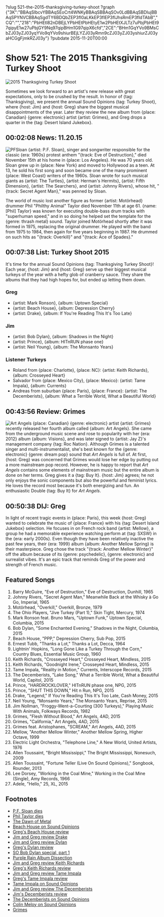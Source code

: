 ?slug 521-the-2015-thanksgiving-turkey-shoot
?graph {"3K":"BBAqSIbcvYBBAqSEoCrt4WNKyBBAqSBBAqSOv0LdBBAqSBDIujBBAqSPYNVCBBAqSgdTY6BDQbZEP3fI0aLKkEP3fIEP3fIJhsRmEP3fIdTAbB","CQ":"","218":"PbHEtl82nDBEjLYPbHEtPbHEtyE1w2PbHEtXJLTz7uPbjPbHEt97qipyE1w27uPbjGY9Nq97qipBHm1G97qipX6cfd","2CE":"BHm1GqYVo9BMsCbZJ03yZJ03yqYVo9qYVo9shiurBEjLYZJ03yRmn9cZJ03yZJ03yshiurZJ03yaHCGgFjmkRZJ03y"}
?pubdate 2015-11-20T00:00

# Show 521: The 2015 Thanksgiving Turkey Shoot

![2015 Thanksgiving Turkey Shoot](//static.soundopinions.org/images/2015/2015turkeyshoot_web.jpg)

Sometimes we look forward to an artist's new release with great expectations, only to be crushed by the result. In honor of {tag: Thanksgiving}, we present the annual Sound Opinions {tag: Turkey Shoot}, where {host: Jim} and {host: Greg} share the biggest musical disappointments of the year. Later they review the new album from {place: Canadian} {genre: electronic} artist {artist: Grimes}, and Greg drops a quarter in the {tag: Desert Island Jukebox}.

## 00:02:08 News: 11.20.15
![PFSloan](//static.soundopinions.org/images/2015/pfsloan.jpg)
{artist: P.F. Sloan}, singer and songwriter responsible for the classic {era: 1960s} protest anthem "{track: Eve of Destruction}," died November 15th at his home in {place: Los Angeles}. He was 70 years old. Sloan grew up in {place: New York} and moved to Hollywood as a teen. At 13, he sold his first song and soon became one of the many prominent {place: West Coast} writers of the 1960s. Sloan wrote for such musical giants as {artist: The Turtles}, {artist: Herman's Hermits}, {artist: Fifth Dimension}, {artist: The Searchers}, and {artist: Johnny Rivers}, whose hit, "{track: Secret Agent Man}," was penned by Sloan. 


The world of music lost another figure as former {artist: Motörhead} drummer Phil "Philthy Animal" Taylor died November 11th at age 61. {name: [Phil] Taylor} was known for executing double-bass drum tracks with "superhuman speed," and in so doing he helped set the template for the {genre: thrash metal} sound. Taylor joined Motörhead shortly after it was formed in 1975, replacing the original drummer. He played with the band from 1975 to 1984, then again for five years beginning in 1987. He drummed on such hits as "{track: Overkill}" and "{track: Ace of Spades}." 


## 00:07:38 List: Turkey Shoot 2015
It's time for the annual Sound Opinions {tag: Thanksgiving Turkey Shoot}! Each year, {host: Jim} and {host: Greg} serve up their biggest musical turkeys of the year with a hefty glob of cranberry sauce. They share the albums that they had high hopes for, but ended up letting them down.

### Greg 
- {artist: Mark Ronson}, {album: Uptown Special}
- {artist: Beach House}, {album: Depression Cherry}
- {artist: Drake}, {album: If You're Reading This It's Too Late}

### Jim	
- {artist: Bob Dylan}, {album: Shadows in the Night}
- {artist: Prince}, {album: HITnRUN phase one}
- {artist: Neil Young}, {album: The Monsanto Years}
	
### Listener Turkeys
- Roland from {place: Charlotte}, {place: NC}: {artist: Keith Richards}, {album: Crosseyed Heart}
- Salvador from {place: Mexico City}, {place: Mexico}: {artist: Tame Impala}, {album: Currents}
- Andreas from suburban {place: Paris}, {place: France}: {artist: The Decemberists}, {album: What a Terrible World, What a Beautiful World}

## 00:43:56 Review: Grimes
![Art Angels](http://is1.mzstatic.com/image/thumb/Music6/v4/b1/3b/aa/b13baa39-5948-c432-8070-3aff64383f2c/source/600x600bb.jpg "2756920/1051022913")
{place: Canadian} {genre: electronic} artist {artist: Grimes} recently released her fourth album called {album: Art Angels}. She came from the underground music scene and rose to popularity with her {era: 2012} album {album: Visions}, and was later signed to {artist: Jay Z}'s management company {tag: Roc Nation}. Although Grimes is a talented singer and multi-instrumentalist, she's best known for the {genre: electronic} {genre: dream pop} sound that *Art Angels* is full of. At first, {host: Greg} was concerned that Grimes would lose her edge by putting out a more mainstream pop record. However, he is happy to report that *Art Angels* contains some elements of mainstream music but the entire album is done on her terms. Greg gives it a {tag: Buy It}. {host: Jim} agrees; he not only enjoys the sonic components but also the powerful and feminist lyrics. He loves the record most because it's both energizing and fun. An enthusiastic Double {tag: Buy It} for *Art Angels*.


## 00:50:38 DIJ: Greg
In light of recent tragic events in {place: Paris}, this week {host: Greg} wanted to celebrate the music of {place: France} with his {tag: Desert Island Jukebox} selection. He focuses in on French rock band {artist: Mellow}, a group he had a memorable experience watching perform at {tag: SXSW} in the {era: early 2000s}. Even though they have been relatively inactive the past few years, their {era: 1999} album {album: Another Mellow Spring} is their masterpiece. Greg chose the track "{track: Another Mellow Winter}" off the album because of its {genre: psychedelic}, {genre: electronic} and surrealist vibes. It's an epic track that reminds Greg of the power and strength of French music.

## Featured Songs
1. Barry McGuire, "Eve of Destruction," Eve of Destruction, Dunhill, 1965 
1. Johnny Rivers, "Secret Agent Man," Meanwhile Back at the Whisky à Go Go, Imperial, 1965 
1. Motörhead, "Overkill," Overkill, Bronze, 1979 
1. The Ohio Players, "Jive Turkey (Part 1)," Skin Tight, Mercury, 1974
1. Mark Ronson feat. Bruno Mars, "Uptown Funk," Uptown Special, Columbia, 2015 
1. Bob Dylan, "Some Enchanted Evening," Shadows in the Night, Columbia, 2015 
1. Beach House, "PPP," Depression Cherry, Sub Pop, 2015 
1. Ernest Tubb, "Thanks a Lot," Thanks a Lot, Decca, 1964
1. Lightnin' Hopkins, "Long Gone Like a Turkey Through the Corn," Country Blues, Essential Music Group, 1960
1. Keith Richards, "Crosseyed Heart," Crosseyed Heart, Mindless, 2015 
1. Keith Richards, "Goodnight Irene," Crosseyed Heart, Mindless, 2015 
1. Tame Impala, "Reality in Motion," Currents, Interscope Records, 2015
1. The Decemberists, "Lake Song," What a Terrible World, What a Beautiful World, Capitol, 2015 
1. Prince, "HARDROCKLOVER," HITnRUN phase one, NPG, 2015
1. Prince, "SHUT THIS DOWN," Hit n Run, NPG, 2015 
1. Drake, "Legend," If You're Reading This It's Too Late, Cash Money, 2015 
1. Neil Young, "Monsanto Years," The Monsanto Years, Reprise, 2015 
1. Jim Nollman, "Froggy-Went-a-Courting (300 Turkeys)," Playing Music With Animals, Folkways Records, 1982
1. Grimes, "Flesh Without Blood," Art Angels, 4AD, 2015
1. Grimes, "California," Art Angels, 4AD, 2015 
1. Grimes feat. Aristophanes, "SCREAM," Art Angels, 4AD, 2015
1. Mellow, "Another Mellow Winter," Another Mellow Spring, Higher Octave, 1999
1. Electric Light Orchestra, "Telephone Line," A New World, United Artists, 1976
1. Allen Toussaint, "Bright Mississippi," The Bright Mississippi, Nonesuch, 2009
1. Allen Toussaint, "Fortune Teller (Live On Sound Opinions)," Songbook, Rounder, 2013
1. Lee Dorsey, "Working in the Coal Mine," Working in the Coal Mine (Single), Amy Records, 1966
1. Adele, "Hello," 25, XL, 2015


## Footnotes
- [P.F. Sloan dies](http://www.nytimes.com/2015/11/18/arts/music/p-f-sloan-60s-songwriter-dies-at-70.html)
- [Phil Taylor dies](http://www.theguardian.com/music/2015/nov/12/former-motorhead-drummer-phil-taylor-dies-aged-61)
- [The Dawn of Metal](http://www.soundopinions.org/show/422/)
- [Beach House on Sound Opinions](/show/229)
- [Greg's Beach House review](http://www.chicagotribune.com/entertainment/music/kot/ct-beach-house-depression-cherry-review-20150821-column.html)
- [Jim and Greg review Drake](/show/483/#drake)
- [Jim and Greg review Dylan](/show/480/#bobdylan)
- [Greg's Dylan review](http://www.chicagotribune.com/entertainment/music/kot/sc-bob-dylan-frank-sinatra-20150130-column.html)
- [SO Bob Dylan special, part 1](http://www.soundopinions.org/show/279/)
- [Purple Rain Album Dissection](http://www.soundopinions.org/show/191/)
- [Jim and Greg review Keith Richards](/show/514/#keithrichards)
- [Greg's Keith Richards review](http://www.chicagotribune.com/entertainment/music/kot/ct-keith-richards-crosseyed-heart-review-20150921-column.html)
- [Jim and Greg review Tame Impala](/show/503/#tameimpala)
- [Greg's Tame Impala review](http://www.chicagotribune.com/entertainment/music/kot/ct-tame-impala-currents-review-20150710-column.html)
- [Tame Impala on Sound Opinions](/show/389/)
- [Jim and Greg review The Decemberists](/show/477/#thedecemberists)
- [Jim's Decemberists review](http://www.wbez.org/blogs/jim-derogatis/2015-01/first-great-album-2015-111391)
- [The Decemberists on Sound Opinions](/show/80/)
- [Colin Meloy on Sound Opinions](/show/269/review/thedecemberists)
- [Grimes](http://www.grimesmusic.com/)
